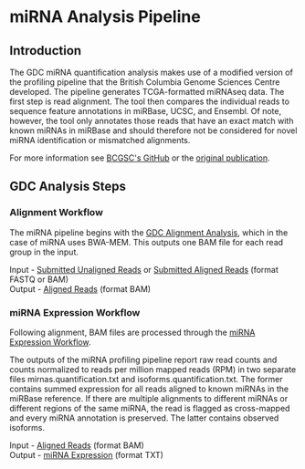 # miRNA Analysis Pipeline

## Introduction
The GDC miRNA quantification analysis makes use of a modified version of the profiling pipeline that the British Columbia Genome Sciences Centre developed.  The pipeline generates TCGA-formatted miRNAseq data.  The first step is read alignment. The tool then compares the individual reads to sequence feature annotations in  miRBase, UCSC, and Ensembl. Of note, however, the tool only annotates those reads that have an exact match with known miRNAs in miRBase and should therefore not be considered for novel miRNA identification or mismatched alignments.

For more information see [BCGSC's GitHub](https://github.com/bcgsc/mirna) or the [original publication](http://nar.oxfordjournals.org/content/early/2015/08/13/nar.gkv808.full).


## GDC Analysis Steps

### Alignment Workflow
The miRNA pipeline begins with the <a href="/Data_Dictionary/viewer/#?view=table-definition-view&id=alignment_workflow">GDC Alignment Analysis</a>, which in the case of miRNA uses BWA-MEM.  This outputs one BAM file for each read group in the input.

Input - [Submitted Unaligned Reads](/Data_Dictionary/viewer/#?view=table-definition-view&id=submitted_unaligned_reads) or [Submitted Aligned Reads](/Data_Dictionary/viewer/#?view=table-definition-view&id=submitted_aligned_reads) (format FASTQ or BAM)
</br>
Output - [Aligned Reads](/Data_Dictionary/viewer/#?view=table-definition-view&id=aligned_reads) (format BAM)

### miRNA Expression Workflow
Following alignment, BAM files are processed through the [miRNA Expression Workflow](/Data_Dictionary/viewer/#?view=table-definition-view&id=mirna_expression_workflow).

The outputs of the miRNA profiling pipeline report raw read counts and counts normalized to reads per million mapped reads (RPM) in two separate files mirnas.quantification.txt and isoforms.quantification.txt. The former contains summed expression for all reads aligned to known miRNAs in the miRBase reference. If there are multiple alignments to different miRNAs or different regions of the same miRNA, the read is flagged as cross-mapped and every miRNA annotation is preserved. The latter contains observed isoforms.

Input - [Aligned Reads](/Data_Dictionary/viewer/#?view=table-definition-view&id=aligned_reads) (format BAM)
</br>
Output - [miRNA Expression](/Data_Dictionary/viewer/#?view=table-definition-view&id=mirna_expression) (format TXT)
